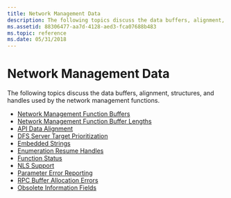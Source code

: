 ```yaml
---
title: Network Management Data
description: The following topics discuss the data buffers, alignment, structures, and handles used by the network management functions.
ms.assetid: 88306477-aa7d-4128-aed3-fca07688b483
ms.topic: reference
ms.date: 05/31/2018
---
```


# Network Management Data

The following topics discuss the data buffers, alignment, structures, and handles used by the network management functions.

-   [Network Management Function Buffers](network-management-function-buffers.md)
-   [Network Management Function Buffer Lengths](network-management-function-buffer-lengths.md)
-   [API Data Alignment](api-data-alignment.md)
-   [DFS Server Target Prioritization](/previous-versions/windows/desktop/dfs/dfs-server-target-prioritization)
-   [Embedded Strings](embedded-strings.md)
-   [Enumeration Resume Handles](enumeration-resume-handles.md)
-   [Function Status](function-status.md)
-   [NLS Support](nls-support.md)
-   [Parameter Error Reporting](parameter-error-reporting.md)
-   [RPC Buffer Allocation Errors](rpc-buffer-allocation-errors.md)
-   [Obsolete Information Fields](obsolete-information-fields.md)

 

 
